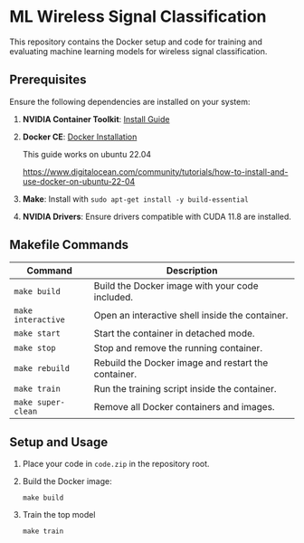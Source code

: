 # ML Wireless Signal Classification

This repository contains the Docker setup and code for training and evaluating machine learning models for wireless signal classification.

## Prerequisites

Ensure the following dependencies are installed on your system:
1. **NVIDIA Container Toolkit**: [Install Guide](https://docs.nvidia.com/datacenter/cloud-native/container-toolkit/install-guide.html)
2. **Docker CE**: [Docker Installation](https://docs.docker.com/get-docker/)

   This guide works on ubuntu 22.04 

   https://www.digitalocean.com/community/tutorials/how-to-install-and-use-docker-on-ubuntu-22-04

4. **Make**: Install with `sudo apt-get install -y build-essential`
5. **NVIDIA Drivers**: Ensure drivers compatible with CUDA 11.8 are installed.

## Makefile Commands

| Command            | Description                                      |
|--------------------|--------------------------------------------------|
| `make build`       | Build the Docker image with your code included.  |
| `make interactive` | Open an interactive shell inside the container.  |
| `make start`       | Start the container in detached mode.            |
| `make stop`        | Stop and remove the running container.           |
| `make rebuild`     | Rebuild the Docker image and restart the container. |
| `make train`       | Run the training script inside the container.    |
| `make super-clean` | Remove all Docker containers and images.         |

## Setup and Usage

1. Place your code in `code.zip` in the repository root.
2. Build the Docker image:

   ```make build```
3. Train the top model

   ```make train```
